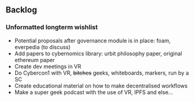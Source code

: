 ## Backlog

### Unformatted longterm wishlist

- Potential proposals after governance module is in place: foam, everpedia (to discuss)
- Add papers to cybernomics library: urbit philosophy paper, original ethereum paper 
- Create dev meetings in VR
- Do Cybercon1 with VR, ~~bitches~~ geeks, whiteboards, markers, run by a SC 
- Create educational material on how to make decentralised workflows
- Make a super geek podcast with the use of VR, IPFS and else...
